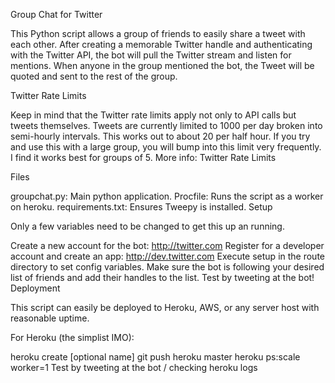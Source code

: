 Group Chat for Twitter

This Python script allows a group of friends to easily share a tweet with each other. After creating a memorable Twitter handle and authenticating with the Twitter API, the bot will pull the Twitter stream and listen for mentions. When anyone in the group mentioned the bot, the Tweet will be quoted and sent to the rest of the group.

Twitter Rate Limits

Keep in mind that the Twitter rate limits apply not only to API calls but tweets themselves. Tweets are currently limited to 1000 per day broken into semi-hourly intervals. This works out to about 20 per half hour. If you try and use this with a large group, you will bump into this limit very frequently. I find it works best for groups of 5. More info: Twitter Rate Limits

Files

groupchat.py: Main python application.
Procfile: Runs the script as a worker on heroku.
requirements.txt: Ensures Tweepy is installed.
Setup

Only a few variables need to be changed to get this up an running.

Create a new account for the bot: http://twitter.com
Register for a developer account and create an app: http://dev.twitter.com
Execute setup in the route directory to set config variables.
Make sure the bot is following your desired list of friends and add their handles to the list.
Test by tweeting at the bot!
Deployment

This script can easily be deployed to Heroku, AWS, or any server host with reasonable uptime.

For Heroku (the simplist IMO):

heroku create [optional name]
git push heroku master
heroku ps:scale worker=1
Test by tweeting at the bot / checking heroku logs
